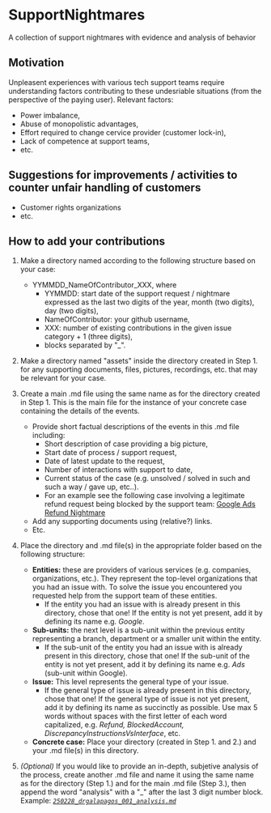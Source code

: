# SupportNightmares
A collection of support nightmares with evidence and analysis of behavior

## Motivation
Unpleasent experiences with various tech support teams require understanding factors contributing to these undesriable situations (from the perspective of the paying user).
Relevant factors:
- Power imbalance,
- Abuse of monopolistic advantages,
- Effort required to change cervice provider (customer lock-in),
- Lack of competence at support teams,
- etc.

## Suggestions for improvements / activities to counter unfair handling of customers
- Customer rights organizations
- etc.

## How to add your contributions
1. Make a directory named according to the following structure based on your case:
    - YYMMDD_NameOfContributor_XXX, where
      - YYMMDD: start date of the support request / nightmare expressed as the last two digits of the year, month (two digits), day (two digits),
      - NameOfContributor: your github username,
      - XXX: number of existing contributions in the given issue category + 1 (three digits),
      - blocks separated by "_".

2. Make a directory named "assets" inside the directory created in Step 1. for any supporting documents, files, pictures, recordings, etc. that may be relevant for your case.

3. Create a main .md file using the same name as for the directory created in Step 1. This is the main file for the instance of your concrete case containing the details of the events.
   - Provide short factual descriptions of the events in this .md file including:
     - Short description of case providing a big picture,
     - Start date of process / support request,
     - Date of latest update to the request,
     - Number of interactions with support to date,
     - Current status of the case (e.g. unsolved / solved in such and such a way / gave up, etc..).
     - For an example see the following case involving a legitimate refund request being blocked by the support team: [Google Ads Refund Nightmare](Entities/Google/Ads/Refund/250228_drgalapagos_001/250228_drgalapagos_001.md)
   - Add any supporting documents using (relative?) links.
   - Etc. 

4. Place the directory and .md file(s) in the appropriate folder based on the following structure:
   - **Entities:** these are providers of various services (e.g. companies, organizations, etc.). They represent the top-level organizations that you had an issue with. To solve the issue you encountered you requested help from the support team of these entities.
     - If the entity you had an issue with is already present in this directory, chose that one! If the entity is not yet present, add it by defining its name e.g. *Google*.
   - **Sub-units:** the next level is a sub-unit within the previous entity representing a branch, department or a smaller unit within the entity.
     - If the sub-unit of the entity you had an issue with is already present in this directory, chose that one! If the sub-unit of the entity is not yet present, add it by defining its name e.g. *Ads* (sub-unit within Google).
   - **Issue:** This level represents the general type of your issue.
     - If the general type of issue is already present in this directory, chose that one! If the general type of issue is not yet present, add it by defining its name as succinctly as possible. Use max 5 words without spaces with the first letter of each word capitalized, e.g. *Refund, BlockedAccount, DiscrepancyInstructionsVsInterface*, etc.
   - **Concrete case:** Place your directory (created in Step 1. and 2.) and your .md file(s) in this directory.    
       
5. *(Optional)* If you would like to provide an in-depth, subjetive analysis of the process, create another .md file and name it using the same name as for the directory (Step 1.) and for the main .md file (Step 3.), then append the word "analysis" with a "_"  after the last 3 digit number block. Example: *[`250228_drgalapagos_001_analysis.md`](Entities/Google/Ads/Refund/250228_drgalapagos_001/250228_drgalapagos_001_analysis.md)*














